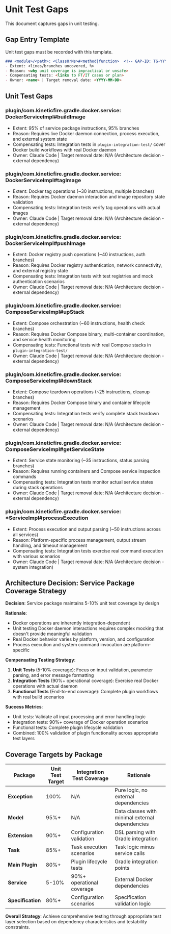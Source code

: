 # Unit Test Gaps

This document captures gaps in unit testing.

## Gap Entry Template

Unit test gaps must be recorded with this template.

```md
### <module>/<path>: <ClassOrNs>#<method|function>  <!-- GAP-ID: TG-YYYYMMDD-XXX -->
- Extent: <lines/branches uncovered, %>
- Reason: <why unit coverage is impractical or unsafe>
- Compensating tests: <links to FT/IT cases or plan>
- Owner: <name> | Target removal date: <YYYY-MM-DD>
```

## Unit Test Gaps

### plugin/com.kineticfire.gradle.docker.service: DockerServiceImpl#buildImage  <!-- GAP-ID: TG-20250902-001 -->
- Extent: 95% of service package instructions, 95% branches
- Reason: Requires live Docker daemon connection, process execution, and external system state
- Compensating tests: Integration tests in `plugin-integration-test/` cover Docker build workflows with real Docker daemon
- Owner: Claude Code | Target removal date: N/A (Architecture decision - external dependency)

### plugin/com.kineticfire.gradle.docker.service: DockerServiceImpl#tagImage  <!-- GAP-ID: TG-20250902-002 -->
- Extent: Docker tag operations (~30 instructions, multiple branches)
- Reason: Requires Docker daemon interaction and image repository state validation
- Compensating tests: Integration tests verify tag operations with actual images
- Owner: Claude Code | Target removal date: N/A (Architecture decision - external dependency)

### plugin/com.kineticfire.gradle.docker.service: DockerServiceImpl#pushImage  <!-- GAP-ID: TG-20250902-003 -->
- Extent: Docker registry push operations (~40 instructions, auth branches)
- Reason: Requires Docker registry authentication, network connectivity, and external registry state
- Compensating tests: Integration tests with test registries and mock authentication scenarios
- Owner: Claude Code | Target removal date: N/A (Architecture decision - external dependency)

### plugin/com.kineticfire.gradle.docker.service: ComposeServiceImpl#upStack  <!-- GAP-ID: TG-20250902-004 -->
- Extent: Compose orchestration (~60 instructions, health check branches)
- Reason: Requires Docker Compose binary, multi-container coordination, and service health monitoring
- Compensating tests: Functional tests with real Compose stacks in `plugin-integration-test/`
- Owner: Claude Code | Target removal date: N/A (Architecture decision - external dependency)

### plugin/com.kineticfire.gradle.docker.service: ComposeServiceImpl#downStack  <!-- GAP-ID: TG-20250902-005 -->
- Extent: Compose teardown operations (~25 instructions, cleanup branches)
- Reason: Requires Docker Compose binary and container lifecycle management
- Compensating tests: Integration tests verify complete stack teardown scenarios
- Owner: Claude Code | Target removal date: N/A (Architecture decision - external dependency)

### plugin/com.kineticfire.gradle.docker.service: ComposeServiceImpl#getServiceState  <!-- GAP-ID: TG-20250902-006 -->
- Extent: Service state monitoring (~35 instructions, status parsing branches)
- Reason: Requires running containers and Compose service inspection commands
- Compensating tests: Integration tests monitor actual service states during stack operations
- Owner: Claude Code | Target removal date: N/A (Architecture decision - external dependency)

### plugin/com.kineticfire.gradle.docker.service: *ServiceImpl#processExecution  <!-- GAP-ID: TG-20250902-007 -->
- Extent: Process execution and output parsing (~50 instructions across all services)
- Reason: Platform-specific process management, output stream handling, and timeout management
- Compensating tests: Integration tests exercise real command execution with various scenarios
- Owner: Claude Code | Target removal date: N/A (Architecture decision - system integration)

## Architecture Decision: Service Package Coverage Strategy

**Decision**: Service package maintains 5-10% unit test coverage by design

**Rationale**:
- Docker operations are inherently integration-dependent
- Unit testing Docker daemon interactions requires complex mocking that doesn't provide meaningful validation
- Real Docker behavior varies by platform, version, and configuration
- Process execution and system command invocation are platform-specific

**Compensating Testing Strategy**:
1. **Unit Tests** (5-10% coverage): Focus on input validation, parameter parsing, and error message formatting
2. **Integration Tests** (90%+ operational coverage): Exercise real Docker operations with actual daemon
3. **Functional Tests** (End-to-end coverage): Complete plugin workflows with real build scenarios

**Success Metrics**:
- Unit tests: Validate all input processing and error handling logic
- Integration tests: 90%+ coverage of Docker operation scenarios  
- Functional tests: Complete plugin lifecycle validation
- Combined: 100% validation of plugin functionality across appropriate test layers

## Coverage Targets by Package

| Package | Unit Test Target | Integration Test Coverage | Rationale |
|---------|------------------|---------------------------|-----------|
| **Exception** | 100% | N/A | Pure logic, no external dependencies |
| **Model** | 95%+ | N/A | Data classes with minimal external dependencies |
| **Extension** | 90%+ | Configuration validation | DSL parsing with Gradle integration |
| **Task** | 85%+ | Task execution scenarios | Task logic minus service calls |
| **Main Plugin** | 80%+ | Plugin lifecycle tests | Gradle integration points |
| **Service** | 5-10% | 90%+ operational coverage | External Docker dependencies |
| **Specification** | 80%+ | Configuration scenarios | Specification validation logic |

**Overall Strategy**: Achieve comprehensive testing through appropriate test layer selection based on dependency characteristics and testability constraints.